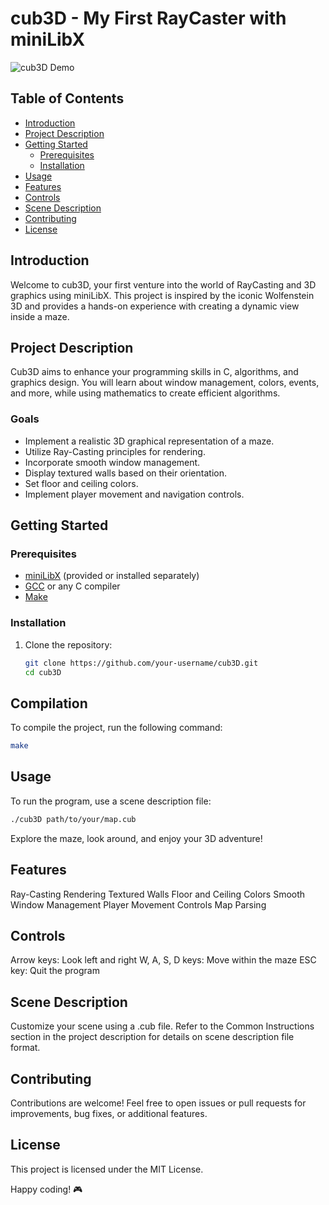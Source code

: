 # cub3D - My First RayCaster with miniLibX

![cub3D Demo](demo.gif)

## Table of Contents
- [Introduction](#introduction)
- [Project Description](#project-description)
- [Getting Started](#getting-started)
  - [Prerequisites](#prerequisites)
  - [Installation](#installation)
- [Usage](#usage)
- [Features](#features)
- [Controls](#controls)
- [Scene Description](#scene-description)
- [Contributing](#contributing)
- [License](#license)

## Introduction
Welcome to cub3D, your first venture into the world of RayCasting and 3D graphics using miniLibX. This project is inspired by the iconic Wolfenstein 3D and provides a hands-on experience with creating a dynamic view inside a maze.

## Project Description
Cub3D aims to enhance your programming skills in C, algorithms, and graphics design. You will learn about window management, colors, events, and more, while using mathematics to create efficient algorithms.

### Goals
- Implement a realistic 3D graphical representation of a maze.
- Utilize Ray-Casting principles for rendering.
- Incorporate smooth window management.
- Display textured walls based on their orientation.
- Set floor and ceiling colors.
- Implement player movement and navigation controls.

## Getting Started
### Prerequisites
- [miniLibX](https://github.com/42Paris/minilibx-linux) (provided or installed separately)
- [GCC](https://gcc.gnu.org/) or any C compiler
- [Make](https://www.gnu.org/software/make/)

### Installation
1. Clone the repository:
   ```bash
   git clone https://github.com/your-username/cub3D.git
   cd cub3D
   
## Compilation
To compile the project, run the following command:

```bash
make
```

## Usage
To run the program, use a scene description file:

```bash
./cub3D path/to/your/map.cub
```
Explore the maze, look around, and enjoy your 3D adventure!

## Features
Ray-Casting Rendering
Textured Walls
Floor and Ceiling Colors
Smooth Window Management
Player Movement Controls
Map Parsing

## Controls
Arrow keys: Look left and right
W, A, S, D keys: Move within the maze
ESC key: Quit the program

## Scene Description
Customize your scene using a .cub file. Refer to the Common Instructions section in the project description for details on scene description file format.

## Contributing
Contributions are welcome! Feel free to open issues or pull requests for improvements, bug fixes, or additional features.

## License
This project is licensed under the MIT License.

Happy coding! 🎮


